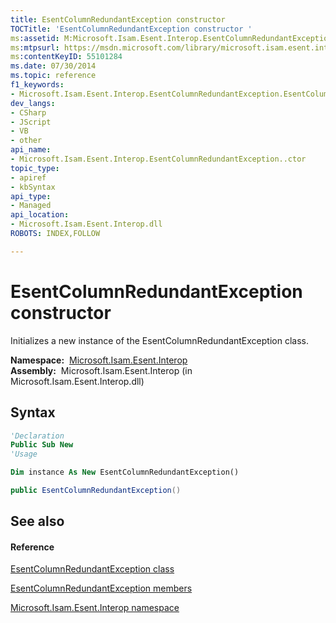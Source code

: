 ```yaml
---
title: EsentColumnRedundantException constructor 
TOCTitle: 'EsentColumnRedundantException constructor '
ms:assetid: M:Microsoft.Isam.Esent.Interop.EsentColumnRedundantException.#ctor
ms:mtpsurl: https://msdn.microsoft.com/library/microsoft.isam.esent.interop.esentcolumnredundantexception.esentcolumnredundantexception(v=EXCHG.10)
ms:contentKeyID: 55101284
ms.date: 07/30/2014
ms.topic: reference
f1_keywords:
- Microsoft.Isam.Esent.Interop.EsentColumnRedundantException.EsentColumnRedundantException
dev_langs:
- CSharp
- JScript
- VB
- other
api_name: 
- Microsoft.Isam.Esent.Interop.EsentColumnRedundantException..ctor
topic_type: 
- apiref
- kbSyntax
api_type: 
- Managed
api_location: 
- Microsoft.Isam.Esent.Interop.dll
ROBOTS: INDEX,FOLLOW

---
```


# EsentColumnRedundantException constructor

Initializes a new instance of the EsentColumnRedundantException class.

**Namespace:**  [Microsoft.Isam.Esent.Interop](./microsoft.isam.esent.interop-namespace.md)  
**Assembly:**  Microsoft.Isam.Esent.Interop (in Microsoft.Isam.Esent.Interop.dll)

## Syntax

``` vb
'Declaration
Public Sub New
'Usage

Dim instance As New EsentColumnRedundantException()
```

``` csharp
public EsentColumnRedundantException()
```

## See also

#### Reference

[EsentColumnRedundantException class](./esentcolumnredundantexception-class.md)

[EsentColumnRedundantException members](./esentcolumnredundantexception-members.md)

[Microsoft.Isam.Esent.Interop namespace](./microsoft.isam.esent.interop-namespace.md)